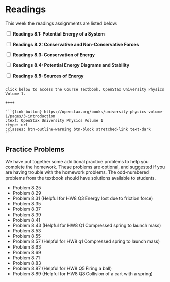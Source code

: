 # Readings

This week the readings assignments are listed below:

<label><input type="checkbox" id="week09_reading1" class="box"> **Readings 8.1: Potential Energy of a System** </input></label> 

<label><input type="checkbox" id="week09_reading2" class="box"> **Readings 8.2: Conservative and Non-Conservative Forces** </input></label> 

<label><input type="checkbox" id="week09_reading3" class="box"> **Readings 8.3: Conservation of Energy** </input></label> 

<label><input type="checkbox" id="week09_reading4" class="box"> **Readings 8.4: Potential Energy Diagrams and Stability** </input></label> 

<label><input type="checkbox" id="week09_reading5" class="box"> **Readings 8.5: Sources of Energy** </input></label> 

````{panels}

Click below to access the Course Textbook, OpenStax University Physics Volume 1.

++++ 

```{link-button} https://openstax.org/books/university-physics-volume-1/pages/3-introduction
:text: OpenStax University Physics Volume 1
:type: url
:classes: btn-outline-warning btn-block stretched-link text-dark
```
````

## Practice Problems

We have put together some additional practice problems to help you complete the homework.
These problems are optional, and suggested if you are having trouble with the homework problems.
The odd-numbered problems from the textbook should have solutions available to students.

- Problem 8.25
- Problem 8.29
- Problem 8.31 (Helpful for HW8 Q3 Energy lost due to friction force)
- Problem 8.35
- Problem 8.37
- Problem 8.39
- Problem 8.41
- Problem 8.43 (Helpful for HW8 Q1 Compressed spring to launch mass)
- Problem 8.53
- Problem 8.55
- Problem 8.57 (Helpful for HW8 q1 Compressed spring to launch mass)
- Problem 8.63
- Problem 8.69
- Problem 8.71
- Problem 8.83
- Problem 8.87 (Helpful for HW8 Q5 Firing a ball)
- Problem 8.89 (Helpful for HW8 Q8 Collision of a cart with a spring) 